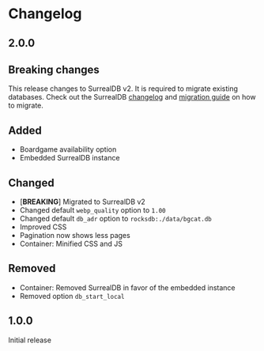 # Changelog

## 2.0.0

## Breaking changes

This release changes to SurrealDB v2. It is required to migrate existing databases.
Check out the SurrealDB [changelog](https://surrealdb.com/releases#v2-0-0) and [migration guide](https://surrealdb.com/docs/surrealdb/installation/upgrading/migrating-data-to-2x) on how to migrate.

## Added

- Boardgame availability option
- Embedded SurrealDB instance

## Changed

- [**BREAKING**] Migrated to SurrealDB v2
- Changed default `webp_quality` option to `1.00`
- Changed default `db_adr` option to `rocksdb:./data/bgcat.db`
- Improved CSS
- Pagination now shows less pages
- Container: Minified CSS and JS

## Removed

- Container: Removed SurrealDB in favor of the embedded instance
- Removed option `db_start_local`

## 1.0.0

Initial release
